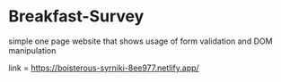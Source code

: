 # Breakfast-Survey
simple one page website that shows usage of form validation and DOM manipulation

link = https://boisterous-syrniki-8ee977.netlify.app/
